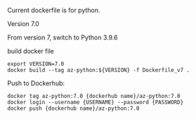 Current dockerfile is for python. 

Version 7.0

From version 7, switch to Python 3.9.6

build docker file

```
export VERSION=7.0
docker build --tag az-python:${VERSION} -f Dockerfile_v7 .
``` 

Push to Dockerhub:

```
docker tag az-python:7.0 {dockerhub name}/az-python:7.0
docker login --username {USERNAME} --password {PASSWORD}
docker push {dockerhub name}/az-python:7.0
```
